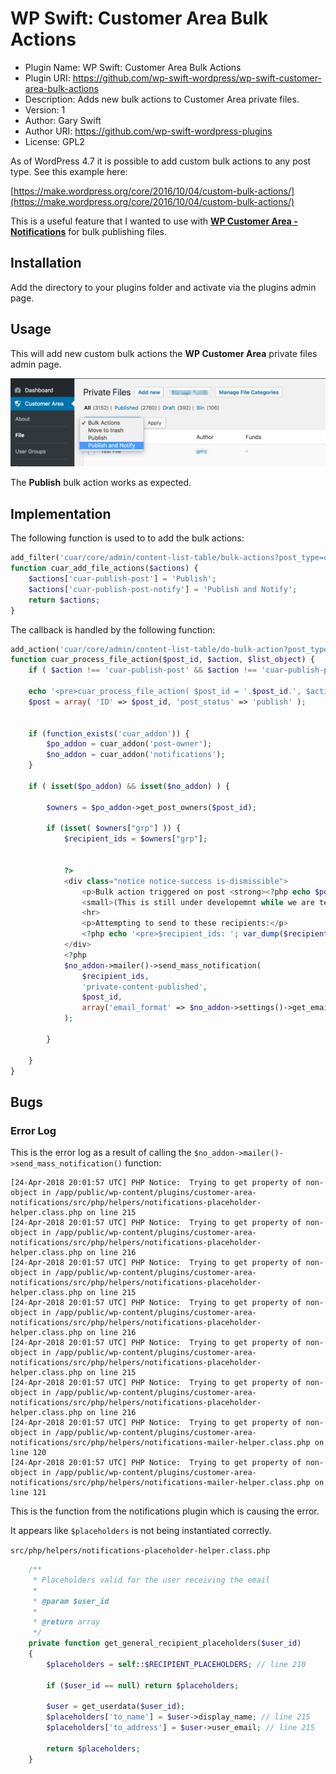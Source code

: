 # WP Swift: Customer Area Bulk Actions

 * Plugin Name: WP Swift: Customer Area Bulk Actions
 * Plugin URI: https://github.com/wp-swift-wordpress/wp-swift-customer-area-bulk-actions
 * Description: Adds new bulk actions to Customer Area private files.
 * Version: 1
 * Author: Gary Swift
 * Author URI: https://github.com/wp-swift-wordpress-plugins
 * License: GPL2


As of WordPress 4.7 it is possible to add custom bulk actions to any post type. See this example here: 

[https://make.wordpress.org/core/2016/10/04/custom-bulk-actions/](https://make.wordpress.org/core/2016/10/04/custom-bulk-actions/)

This is a useful feature that I wanted to use with **[WP Customer Area - Notifications](http://wp-customerarea.com)** for bulk publishing files.

## Installation

Add the directory to your plugins folder and activate via the plugins admin page.

## Usage

This will add new custom bulk actions the **WP Customer Area** private files admin page.

![alt text][logo]

[logo]: image.png "New Bulk Actions"

The **Publish** bulk action works as expected.

## Implementation

The following function is used to to add the bulk actions:

```php
add_filter('cuar/core/admin/content-list-table/bulk-actions?post_type=cuar_private_file', 'cuar_add_file_actions');
function cuar_add_file_actions($actions) {
	$actions['cuar-publish-post'] = 'Publish';
	$actions['cuar-publish-post-notify'] = 'Publish and Notify';
  	return $actions;
}
```

The callback is handled by the following function:

```php
add_action('cuar/core/admin/content-list-table/do-bulk-action?post_type=cuar_private_file', 'cuar_process_file_action', 10, 3);
function cuar_process_file_action($post_id, $action, $list_object) {
    if ( $action !== 'cuar-publish-post' && $action !== 'cuar-publish-post-notify' ) return;

    echo '<pre>cuar_process_file_action( $post_id = '.$post_id.', $action = '.$action.' )</pre>';echo "<hr>";
    $post = array( 'ID' => $post_id, 'post_status' => 'publish' );


    if (function_exists('cuar_addon')) {
        $po_addon = cuar_addon('post-owner'); 
        $no_addon = cuar_addon('notifications');
    }  

    if ( isset($po_addon) && isset($no_addon) ) {

        $owners = $po_addon->get_post_owners($post_id);

        if (isset( $owners["grp"] )) {
            $recipient_ids = $owners["grp"];


            ?>
            <div class="notice notice-success is-dismissible">
                <p>Bulk action triggered on post <strong><?php echo $post_id; ?></strong> with action <code><?php echo $action; ?></code>.</p>
                <small>(This is still under developemnt while we are testing notfications.)</small>
                <hr>
                <p>Attempting to send to these recipients:</p>
                <?php echo '<pre>$recipient_ids: '; var_dump($recipient_ids); echo '</pre>'; ?>
            </div> 
            <?php
			$no_addon->mailer()->send_mass_notification(
			    $recipient_ids, 
			    'private-content-published', 
			    $post_id, 
			    array('email_format' => $no_addon->settings()->get_email_format())
			);

        }

    }  
}
```

## Bugs

### Error Log

This is the error log as a result of calling the `$no_addon->mailer()->send_mass_notification()` function:

```
[24-Apr-2018 20:01:57 UTC] PHP Notice:  Trying to get property of non-object in /app/public/wp-content/plugins/customer-area-notifications/src/php/helpers/notifications-placeholder-helper.class.php on line 215
[24-Apr-2018 20:01:57 UTC] PHP Notice:  Trying to get property of non-object in /app/public/wp-content/plugins/customer-area-notifications/src/php/helpers/notifications-placeholder-helper.class.php on line 216
[24-Apr-2018 20:01:57 UTC] PHP Notice:  Trying to get property of non-object in /app/public/wp-content/plugins/customer-area-notifications/src/php/helpers/notifications-placeholder-helper.class.php on line 215
[24-Apr-2018 20:01:57 UTC] PHP Notice:  Trying to get property of non-object in /app/public/wp-content/plugins/customer-area-notifications/src/php/helpers/notifications-placeholder-helper.class.php on line 216
[24-Apr-2018 20:01:57 UTC] PHP Notice:  Trying to get property of non-object in /app/public/wp-content/plugins/customer-area-notifications/src/php/helpers/notifications-placeholder-helper.class.php on line 215
[24-Apr-2018 20:01:57 UTC] PHP Notice:  Trying to get property of non-object in /app/public/wp-content/plugins/customer-area-notifications/src/php/helpers/notifications-placeholder-helper.class.php on line 216
[24-Apr-2018 20:01:57 UTC] PHP Notice:  Trying to get property of non-object in /app/public/wp-content/plugins/customer-area-notifications/src/php/helpers/notifications-mailer-helper.class.php on line 120
[24-Apr-2018 20:01:57 UTC] PHP Notice:  Trying to get property of non-object in /app/public/wp-content/plugins/customer-area-notifications/src/php/helpers/notifications-mailer-helper.class.php on line 121
```
This is the function from the notifications plugin which is causing the error.

It appears like `$placeholders` is not being instantiated correctly.


`src/php/helpers/notifications-placeholder-helper.class.php`

```php
    /**
     * Placeholders valid for the user receiving the email
     *
     * @param $user_id
     *
     * @return array
     */
    private function get_general_recipient_placeholders($user_id)
    {
        $placeholders = self::$RECIPIENT_PLACEHOLDERS; // line 210

        if ($user_id == null) return $placeholders;

        $user = get_userdata($user_id);
        $placeholders['to_name'] = $user->display_name; // line 215
        $placeholders['to_address'] = $user->user_email; // line 215

        return $placeholders;
    }
```
